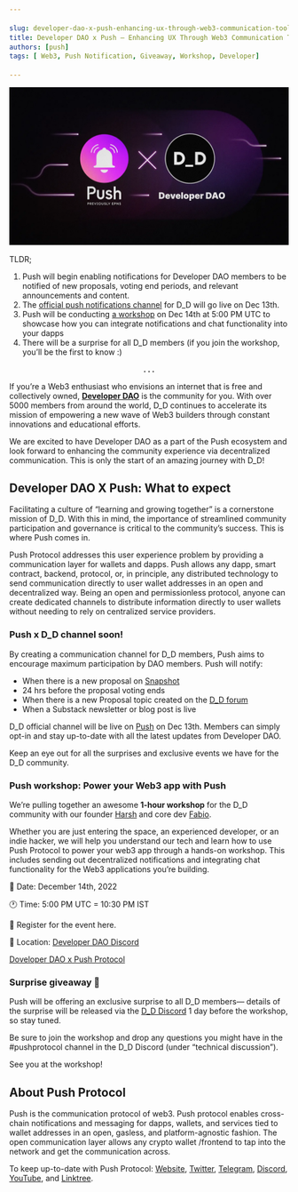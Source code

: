 ```yaml
---

slug: developer-dao-x-push-enhancing-ux-through-web3-communication-tools
title: Developer DAO x Push — Enhancing UX Through Web3 Communication Tools
authors: [push]
tags: [ Web3, Push Notification, Giveaway, Workshop, Developer]

---
```


![Docusaurus Image](./cover-image.webp)

<!--truncate-->

TLDR;

1. Push will begin enabling notifications for Developer DAO members to be notified of new proposals, voting end periods, and relevant announcements and content.
2. The [official push notifications channel](https://app.push.org/) for D_D will go live on Dec 13th.
3. Push will be conducting [a workshop](https://lu.ma/d-d-push-protocol-workshop) on Dec 14th at 5:00 PM UTC to showcase how you can integrate notifications and chat functionality into your dapps
4. There will be a surprise for all D_D members (if you join the workshop, you’ll be the first to know :)

<center><b>.  .  .</b></center>

If you’re a Web3 enthusiast who envisions an internet that is free and collectively owned, <a href="https://www.developerdao.com/"><b>Developer DAO</b></a> is the community for you. With over 5000 members from around the world, D_D continues to accelerate its mission of empowering a new wave of Web3 builders through constant innovations and educational efforts.

We are excited to have Developer DAO as a part of the Push ecosystem and look forward to enhancing the community experience via decentralized communication. This is only the start of an amazing journey with D_D!

## Developer DAO X Push: What to expect
Facilitating a culture of “learning and growing together” is a cornerstone mission of D_D. With this in mind, the importance of streamlined community participation and governance is critical to the community’s success. This is where Push comes in.

Push Protocol addresses this user experience problem by providing a communication layer for wallets and dapps. Push allows any dapp, smart contract, backend, protocol, or, in principle, any distributed technology to send communication directly to user wallet addresses in an open and decentralized way. Being an open and permissionless protocol, anyone can create dedicated channels to distribute information directly to user wallets without needing to rely on centralized service providers.

### Push x D_D channel soon!
By creating a communication channel for D_D members, Push aims to encourage maximum participation by DAO members. Push will notify:

- When there is a new proposal on [Snapshot](https://snapshot.org/#/devdao.eth)
- 24 hrs before the proposal voting ends
- When there is a new Proposal topic created on the [D_D forum](https://forum.developerdao.com/c/proposals/5)
- When a Substack newsletter or blog post is live

D_D official channel will be live on [Push](https://app.push.org/) on Dec 13th. Members can simply opt-in and stay up-to-date with all the latest updates from Developer DAO.

Keep an eye out for all the surprises and exclusive events we have for the D_D community.

### Push workshop: Power your Web3 app with Push
We’re pulling together an awesome <b>1-hour workshop</b> for the D_D community with our founder [Harsh](https://twitter.com/harshrajat) and core dev [Fabio](https://twitter.com/learn4life6).

Whether you are just entering the space, an experienced developer, or an indie hacker, we will help you understand our tech and learn how to use Push Protocol to power your web3 app through a hands-on workshop. This includes sending out decentralized notifications and integrating chat functionality for the Web3 applications you’re building.

📅 Date: December 14th, 2022

🕐 Time: 5:00 PM UTC = 10:30 PM IST

🎫 Register for the event here.

📍 Location: [Developer DAO Discord](https://discord.com/invite/qzbGkGNR?event=1044770824135114823)

[Doveloper DAO x Push Protocol](https://twitter.com/developer_dao/status/1600576379145306114?ref_src=twsrc%5Etfw%7Ctwcamp%5Etweetembed%7Ctwterm%5E1600576379145306114%7Ctwgr%5Eb13769eb1bdf2a6c38faf9ec5ada9c60b0d4dd72%7Ctwcon%5Es1_&ref_url=https%3A%2F%2Fcdn.embedly.com%2Fwidgets%2Fmedia.html%3Ftype%3Dtext2Fhtmlkey%3Da19fcc184b9711e1b4764040d3dc5c07schema%3Dtwitterurl%3Dhttps3A%2F%2Ftwitter.com%2Fdeveloper_dao%2Fstatus%2F1600576379145306114image%3Dhttps3A%2F%2Fi.embed.ly%2F1%2Fimage3Furl3Dhttps253A252F252Fabs.twimg.com252Ferrors252Flogo46x38.png26key3Da19fcc184b9711e1b4764040d3dc5c07)

### Surprise giveaway 👀
Push will be offering an exclusive surprise to all D_D members— details of the surprise will be released via the [D_D Discord](https://discord.com/invite/qzbGkGNR?event=1044770824135114823) 1 day before the workshop, so stay tuned.

Be sure to join the workshop and drop any questions you might have in the #pushprotocol channel in the D_D Discord (under “technical discussion”).

See you at the workshop!


## About Push Protocol

Push is the communication protocol of web3. Push protocol enables cross-chain notifications and messaging for dapps, wallets, and services tied to wallet addresses in an open, gasless, and platform-agnostic fashion. The open communication layer allows any crypto wallet /frontend to tap into the network and get the communication across.

To keep up-to-date with Push Protocol: [Website](https://push.org/), [Twitter](https://twitter.com/pushprotocol), [Telegram](https://t.me/epnsproject), [Discord](https://discord.gg/pushprotocol), [YouTube](https://www.youtube.com/c/EthereumPushNotificationService), and [Linktree](https://linktr.ee/pushprotocol).
